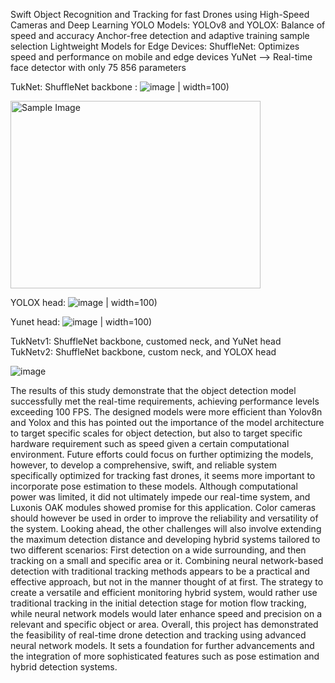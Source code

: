 Swift Object Recognition and Tracking for fast Drones using High-Speed Cameras and Deep Learning
YOLO Models:
YOLOv8 and YOLOX: Balance of speed and accuracy
Anchor-free detection and adaptive training sample selection
Lightweight Models for Edge Devices:
ShuffleNet: Optimizes speed and performance on mobile and edge devices
YuNet --> Real-time face detector with only 75 856 parameters

TukNet:
ShuffleNet backbone :
![image](https://github.com/user-attachments/assets/857d40fd-62f5-4cf3-964d-4f68f28b216f) | width=100)

<img src="https://github.com/user-attachments/assets/857d40fd-62f5-4cf3-964d-4f68f28b216f" alt="Sample Image" width="400" height="300">

YOLOX head:
![image](https://github.com/user-attachments/assets/a9d5a2b5-49ec-47d9-9c20-dd5b42484ccc) | width=100)

Yunet head:
![image](https://github.com/user-attachments/assets/f2e0cb02-87b1-4b16-afbb-60cec18492ca) | width=100)


TukNetv1: ShuffleNet backbone, customed neck, and YuNet head  
TukNetv2: ShuffleNet backbone, custom neck, and YOLOX head 

![image](https://github.com/user-attachments/assets/c57fd226-1c0b-46ca-9a69-77f376f8239c) 


The results of this study demonstrate that the object detection model successfully met the real-time 
requirements, achieving performance levels exceeding 100 FPS. The designed models were more 
efficient than Yolov8n and Yolox and this has pointed out the importance of the model architecture to 
target specific scales for object detection, but also to target specific hardware requirement such as 
speed given a certain computational environment. Future efforts could focus on further optimizing the 
models, however, to develop a comprehensive, swift, and reliable system specifically optimized for 
tracking fast drones, it seems more important to incorporate pose estimation to these models. 
Although computational power was limited, it did not ultimately impede our real-time system, and 
Luxonis OAK modules showed promise for this application. Color cameras should however be used in 
order to improve the reliability and versatility of the system. 
Looking ahead, the other challenges will also involve extending the maximum detection distance and 
developing hybrid systems tailored to two different scenarios: First detection on a wide surrounding, 
and then tracking on a small and specific area or it. Combining neural network-based detection with 
traditional tracking methods appears to be a practical and effective approach, but not in the manner 
thought of at first. The strategy to create a versatile and efficient monitoring hybrid system, would 
rather use traditional tracking in the initial detection stage for motion flow tracking, while neural 
network models would later enhance speed and precision on a relevant and specific object or area. 
Overall, this project has demonstrated the feasibility of real-time drone detection and tracking using 
advanced neural network models. It sets a foundation for further advancements and the integration 
of more sophisticated features such as pose estimation and hybrid detection systems. 



